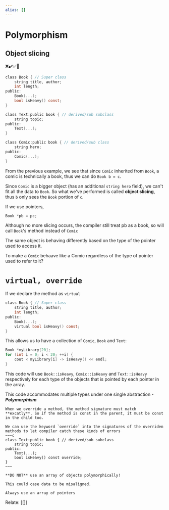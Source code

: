 ```yaml
---
alias: []
---
```


# Polymorphism
## Object slicing
❌✔️✅📗
~~~c
class Book { // Super class
 	string title, author;
	int length;
public:
	Book(...);
	bool isHeavy() const;
}

class Text:public book { // derived/sub subclass
	string topic;
public:
	Text(...);
}

class Comic:public book { // derived/sub class
	string hero;
public:
	Comic(...);
}
~~~
From the previous example, we see that since `Comic` inherited from `Book`, a comic is technically a book, thus we can do ```Book b = c```. 

Since `Comic` is a bigger object (has an additional `string hero` field), we can't fit all the data to `Book`. So what we've performed is called **object slicing**, thus `b` only sees the `Book` portion of `c`.

If we use pointers, 
```c
Book *pb = pc;
```
Although no more slicing occurs, the compiler still treat pb as a book, so will call `Book`'s  method instead of `Comic`

The same object is behaving differently based on the type of the pointer used to access it.

To make a `Comic` behaave like a Comic regardless of the type of pointer used to refer to it?

# `virtual, override`

If we declare the method as `virtual`

```c
class Book { // Super class
 	string title, author;
	int length;
public:
	Book(...);
	virtual bool isHeavy() const;
}
```
This allows us to have a collection of `Comic`, `Book` and `Text`:

```c
Book *myLibrary[20];
for (int i = 0; i < 20; ++i) {
	cout < myLibrary[i] -> isHeavy() << endl;
}
```

This code will use `Book::isHeavy`, `Comic::isHeavy` and `Text::isHeavy` respectively for each type of the objects that is pointed by each pointer in the array.

This code accommodates multiple types under one single abstraction - ***Polymorphism***

```ad-note
When we override a method, the method signature must match **excatly**. So if the method is const in the parent, it must be const in the child too.

We can use the keyword `override` into the signatures of the overriden methods to let compiler catch these kinds of errors
~~~c
class Text:public book { // derived/sub subclass
	string topic;
public:
	Text(...);
	bool isHeavy() const override;
}
~~~
```

```ad-warning
**DO NOT** use an array of objects polymorphically!

This could case data to be misaligned.

Always use an array of pointers 
```
Relate: [[]]